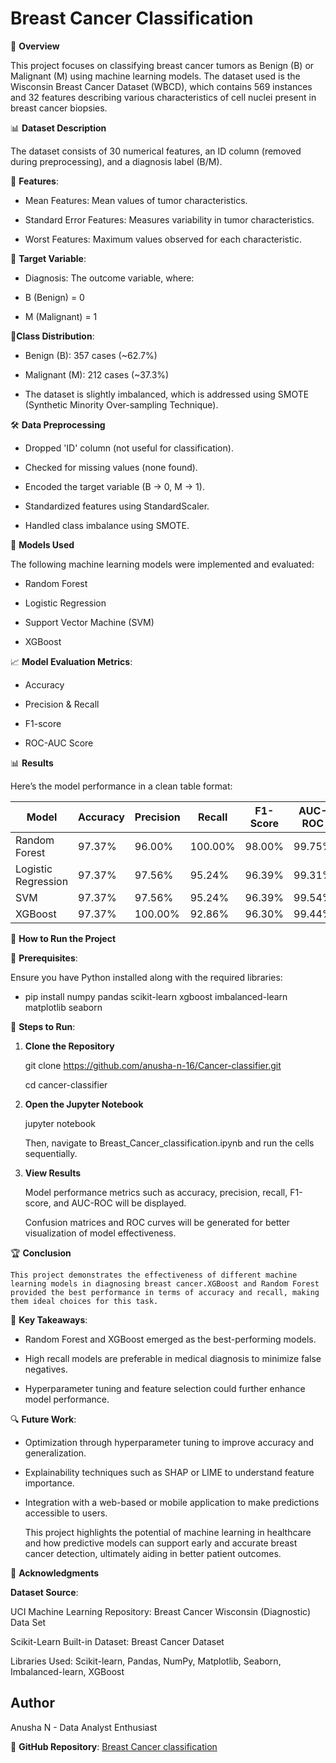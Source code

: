 
# Breast Cancer Classification

📌 **Overview**

This project focuses on classifying breast cancer tumors as Benign (B) or Malignant (M) using machine learning models. The dataset used is the Wisconsin Breast Cancer Dataset (WBCD), which contains 569 instances and 32 features describing various characteristics of cell nuclei present in breast cancer biopsies.

📊 **Dataset Description**

The dataset consists of 30 numerical features, an ID column (removed during preprocessing), and a diagnosis label (B/M).

🔹 **Features**:

- Mean Features: Mean values of tumor characteristics.

- Standard Error Features: Measures variability in tumor characteristics.

- Worst Features: Maximum values observed for each characteristic.

🔹 **Target Variable**:

- Diagnosis: The outcome variable, where:

- B (Benign) = 0

- M (Malignant) = 1

🔹**Class Distribution**:

- Benign (B): 357 cases (~62.7%)

- Malignant (M): 212 cases (~37.3%)

- The dataset is slightly imbalanced, which is addressed using SMOTE (Synthetic Minority Over-sampling Technique).

🛠 **Data Preprocessing**

- Dropped 'ID' column (not useful for classification).

- Checked for missing values (none found).

- Encoded the target variable (B → 0, M → 1).

- Standardized features using StandardScaler.

- Handled class imbalance using SMOTE.

🤖 **Models Used**

The following machine learning models were implemented and evaluated:

- Random Forest

- Logistic Regression

- Support Vector Machine (SVM)

- XGBoost

📈 **Model Evaluation Metrics**:

- Accuracy

- Precision & Recall

- F1-score

- ROC-AUC Score

📊 **Results**

Here’s the model performance in a clean table format:  

| Model               | Accuracy | Precision | Recall  | F1-Score | AUC-ROC |
|---------------------|----------|-----------|-------- |----------|---------|
| Random Forest       | 97.37%   | 96.00%    | 100.00% | 98.00%   | 99.75%  |
| Logistic Regression | 97.37%   | 97.56%    | 95.24%  | 96.39%   | 99.31%  |
| SVM                 | 97.37%   | 97.56%    | 95.24%  | 96.39%   | 99.54%  |
| XGBoost             | 97.37%   | 100.00%   | 92.86%  | 96.30%   | 99.44%  |

🚀 **How to Run the Project**

🔧 **Prerequisites**:

  Ensure you have Python installed along with the required libraries:

- pip install numpy pandas scikit-learn xgboost imbalanced-learn matplotlib seaborn

🔹 **Steps to Run**:

1. **Clone the Repository**

    git clone https://github.com/anusha-n-16/Cancer-classifier.git

    cd cancer-classifier

2. **Open the Jupyter Notebook**

    jupyter notebook

    Then, navigate to Breast_Cancer_classification.ipynb and run the cells sequentially.

3. **View Results**

    Model performance metrics such as accuracy, precision, recall, F1-score, and AUC-ROC will be displayed.

    Confusion matrices and ROC curves will be generated for better visualization of model effectiveness.

🏆 **Conclusion**

    This project demonstrates the effectiveness of different machine learning models in diagnosing breast cancer.XGBoost and Random Forest provided the best performance in terms of accuracy and recall, making them ideal choices for this task.

🔹 **Key Takeaways**:

- Random Forest and XGBoost emerged as the best-performing models.

- High recall models are preferable in medical diagnosis to minimize false negatives.

- Hyperparameter tuning and feature selection could further enhance model performance.

🔍 **Future Work**:

- Optimization through hyperparameter tuning to improve accuracy and generalization.

- Explainability techniques such as SHAP or LIME to understand feature importance.

- Integration with a web-based or mobile application to make predictions accessible to users.

  This project highlights the potential of machine learning in healthcare and how predictive models can support early and accurate breast cancer detection, ultimately aiding in better patient outcomes.

📢 **Acknowledgments**

**Dataset Source**:

  UCI Machine Learning Repository: Breast Cancer Wisconsin (Diagnostic) Data Set

  Scikit-Learn Built-in Dataset: Breast Cancer Dataset

  Libraries Used: Scikit-learn, Pandas, NumPy, Matplotlib, Seaborn, Imbalanced-learn, XGBoost 

## Author
  Anusha N - Data Analyst Enthusiast

📌 **GitHub Repository**: [Breast Cancer classification](https://github.com/anusha-n-16/Cancer-classifier.git)



